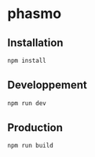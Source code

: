 # phasmo

## Installation 

```bash
npm install
```

## Developpement

```bash
npm run dev
```

## Production

```bash
npm run build
```
